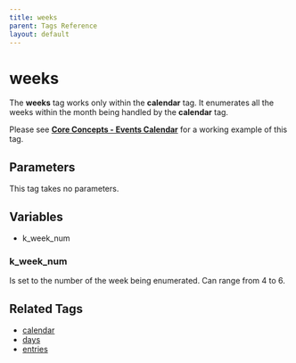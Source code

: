```yaml
---
title: weeks
parent: Tags Reference
layout: default
---
```


# weeks

The **weeks** tag works only within the **calendar** tag. It enumerates all the weeks within the month being handled by the **calendar** tag.

Please see [**Core Concepts - Events Calendar**](../../concepts/events-calendar.html) for a working example of this tag.

## Parameters

This tag takes no parameters.

## Variables

* k\_week\_num

### k_week_num

Is set to the number of the week being enumerated. Can range from 4 to 6\.

## Related Tags

* [calendar](./calendar.html)
* [days](./days.html)
* [entries](./entries.html)
